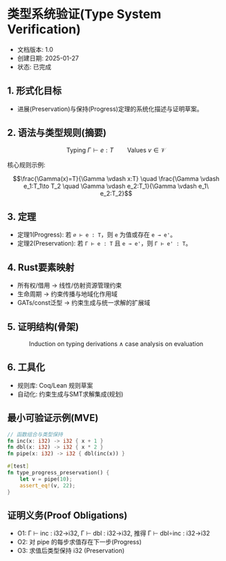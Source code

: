 # 类型系统验证(Type System Verification)

- 文档版本: 1.0  
- 创建日期: 2025-01-27  
- 状态: 已完成

## 1. 形式化目标

- 进展(Preservation)与保持(Progress)定理的系统化描述与证明草案。

## 2. 语法与类型规则(摘要)

```math
\text{Typing } \Gamma \vdash e : T \qquad \text{Values } v \in \mathcal{V}
```

核心规则示例:

```math
\frac{\Gamma(x)=T}{\Gamma \vdash x:T} \quad
\frac{\Gamma \vdash e_1:T_1\to T_2 \quad \Gamma \vdash e_2:T_1}{\Gamma \vdash e_1\ e_2:T_2}
```

## 3. 定理

- 定理1(Progress): 若 `∅ ⊢ e : T`，则 `e` 为值或存在 `e → e'`。
- 定理2(Preservation): 若 `Γ ⊢ e : T` 且 `e → e'`，则 `Γ ⊢ e' : T`。

## 4. Rust要素映射

- 所有权/借用 → 线性/仿射资源管理约束
- 生命周期 → 约束传播与地域化作用域
- GATs/const泛型 → 约束生成与统一求解的扩展域

## 5. 证明结构(骨架)

```math
\text{Induction on typing derivations} \land \text{case analysis on evaluation}
```

## 6. 工具化

- 规则库: Coq/Lean 规则草案
- 自动化: 约束生成与SMT求解集成(规划)

## 最小可验证示例(MVE)

```rust
// 函数组合与类型保持
fn inc(x: i32) -> i32 { x + 1 }
fn dbl(x: i32) -> i32 { x * 2 }
fn pipe(x: i32) -> i32 { dbl(inc(x)) }

#[test]
fn type_progress_preservation() {
    let v = pipe(10);
    assert_eq!(v, 22);
}
```

## 证明义务(Proof Obligations)

- O1: Γ ⊢ inc : i32→i32, Γ ⊢ dbl : i32→i32, 推得 Γ ⊢ dbl∘inc : i32→i32
- O2: 对 pipe 的每步求值存在下一步(Progress)
- O3: 求值后类型保持 i32 (Preservation)
